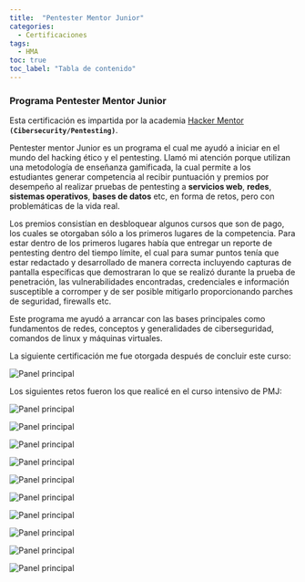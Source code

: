 ```yaml
---
title:  "Pentester Mentor Junior"
categories:
  - Certificaciones
tags:
  - HMA
toc: true
toc_label: "Tabla de contenido"
---
```


### Programa Pentester Mentor Junior

Esta certificación es impartida por la academia [Hacker Mentor](https://www.hacker-mentor.com/)  **`(Cibersecurity/Pentesting)`**.

Pentester mentor Junior es un programa el cual me ayudó a iniciar en el mundo del hacking ético y el pentesting. Llamó mi atención porque utilizan una metodología de enseñanza gamificada, la cual permite a los estudiantes generar competencia al recibir puntuación y premios por desempeño al realizar pruebas de pentesting a **servicios web**, **redes**, **sistemas operativos**, **bases de datos** etc, en forma de retos, pero con problemáticas de la vida real.

Los premios consistían en desbloquear algunos cursos que son de pago, los cuales se otorgaban sólo a los primeros lugares de la competencia. Para estar dentro de los primeros lugares había que entregar un reporte de pentesting dentro del tiempo límite, el cual para sumar puntos tenía que estar redactado y desarrollado de manera correcta incluyendo capturas de pantalla específicas que demostraran lo que se realizó durante la prueba de penetración, las vulnerabilidades encontradas, credenciales e información susceptible a corromper y de ser posible mitigarlo proporcionando parches de seguridad, firewalls etc.

Este programa me ayudó a arrancar con las bases principales como fundamentos de redes, conceptos y generalidades de ciberseguridad, comandos de linux y máquinas virtuales.

La siguiente certificación me fue otorgada después de concluir este curso:

![Panel principal](/assets/images/CertificadoPMJ.png)

Los siguientes retos fueron los que realicé en el curso intensivo de PMJ:

![Panel principal](/assets/images/reto01.png)

![Panel principal](/assets/images/reto001.png)

![Panel principal](/assets/images/reto2.png)

![Panel principal](/assets/images/reto02.png)

![Panel principal](/assets/images/reto3.png)

![Panel principal](/assets/images/reto4.png)

![Panel principal](/assets/images/reto5.png)

![Panel principal](/assets/images/reto6.png)

![Panel principal](/assets/images/reto7.png)

![Panel principal](/assets/images/reto8.png)

